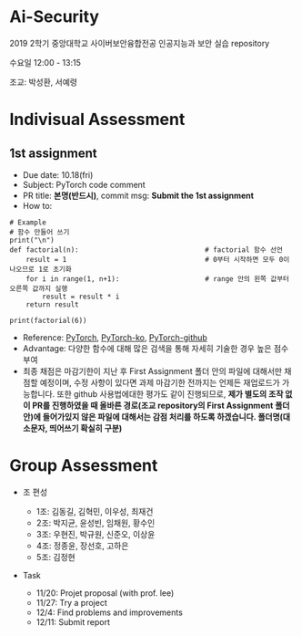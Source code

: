 # Ai-Security
2019 2학기 중앙대학교 사이버보안융합전공 인공지능과 보안 실습 repository

수요일 12:00 - 13:15

조교: 박성환, 서예령

# Indivisual Assessment
## 1st assignment
- Due date: 10.18(fri)
- Subject: PyTorch code comment
- PR title: **본명(반드시)**, commit msg: **Submit the 1st assignment**
- How to: 
````
# Example
# 함수 만들어 쓰기
print("\n")
def factorial(n):                               # factorial 함수 선언
    result = 1                                  # 0부터 시작하면 모두 0이 나오므로 1로 초기화
    for i in range(1, n+1):                     # range 안의 왼쪽 값부터 오른쪽 값까지 실행
        result = result * i
    return result

print(factorial(6))
````

- Reference: [PyTorch](https://pytorch.org/tutorials/), 
[PyTorch-ko](https://9bow.github.io/PyTorch-tutorials-kr-0.3.1/index.html),
[PyTorch-github](https://github.com/pytorch/tutorials/tree/master/beginner_source)
- Advantage: 다양한 함수에 대해 많은 검색을 통해 자세히 기술한 경우 높은 점수 부여
- 최종 채점은 마감기한이 지난 후 First Assignment 폴더 안의 파일에 대해서만 채점할 예정이며, 수정 사항이 있다면 과제 마감기한 전까지는 언제든 재업로드가 가능합니다. 또한 github 사용법에대한 평가도 같이 진행되므로, **제가 별도의 조작 없이 PR를 진행하였을 때 올바른 경로(조교 repository의 First Assignment 폴더 안)에 들어가있지 않은 파일에 대해서는 감점 처리를 하도록 하겠습니다. 폴더명(대소문자, 띄어쓰기 확실히 구분)**

# Group Assessment
- 조 편성
  - 1조: 김동길, 김혁민, 이우성, 최재건
  - 2조: 박지균, 윤성빈, 임채원, 황수인
  - 3조: 우현진, 박규원, 신준오, 이상윤
  - 4조: 정종윤, 장선호, 고하은
  - 5조: 김정현
  
- Task
  - 11/20: Projet proposal (with prof. lee)
  - 11/27: Try a project
  - 12/4: Find problems and improvements
  - 12/11: Submit report
